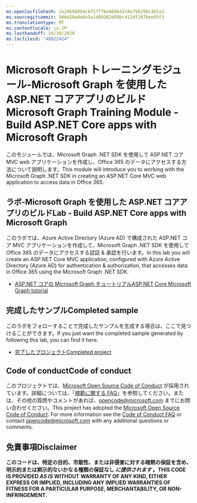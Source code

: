 ```yaml
---
ms.openlocfilehash: cb20b8898dc6f57ff6e860642c8e756298c4b5a3
ms.sourcegitcommit: 9d0d10a9e8e5a1d80382d89bc412df287bee03f3
ms.translationtype: MT
ms.contentlocale: ja-JP
ms.lasthandoff: 10/30/2020
ms.locfileid: "48822424"
---
```

# <a name="microsoft-graph-training-module---build-aspnet-core-apps-with-microsoft-graph"></a><span data-ttu-id="e8392-101">Microsoft Graph トレーニングモジュール-Microsoft Graph を使用した ASP.NET コアアプリのビルド</span><span class="sxs-lookup"><span data-stu-id="e8392-101">Microsoft Graph Training Module - Build ASP.NET Core apps with Microsoft Graph</span></span>

<span data-ttu-id="e8392-102">このモジュールでは、Microsoft Graph .NET SDK を使用して ASP.NET コア MVC web アプリケーションを作成し、Office 365 のデータにアクセスする方法について説明します。</span><span class="sxs-lookup"><span data-stu-id="e8392-102">This module will introduce you to working with the Microsoft Graph .NET SDK in creating an ASP.NET Core MVC web application to access data in Office 365.</span></span>

## <a name="lab---build-aspnet-core-apps-with-microsoft-graph"></a><span data-ttu-id="e8392-103">ラボ-Microsoft Graph を使用した ASP.NET コアアプリのビルド</span><span class="sxs-lookup"><span data-stu-id="e8392-103">Lab - Build ASP.NET Core apps with Microsoft Graph</span></span>

<span data-ttu-id="e8392-104">このラボでは、Azure Active Directory (Azure AD) で構成された ASP.NET コア MVC アプリケーションを作成して、Microsoft Graph .NET SDK を使用して Office 365 のデータにアクセスする認証 & 承認を行います。</span><span class="sxs-lookup"><span data-stu-id="e8392-104">In this lab you will create an ASP.NET Core MVC application, configured with Azure Active Directory (Azure AD) for authentication & authorization, that accesses data in Office 365 using the Microsoft Graph .NET SDK.</span></span>

- [<span data-ttu-id="e8392-105">ASP.NET コアの Microsoft Graph チュートリアル</span><span class="sxs-lookup"><span data-stu-id="e8392-105">ASP.NET Core Microsoft Graph tutorial</span></span>](https://docs.microsoft.com/graph/tutorials/aspnet-core)

## <a name="completed-sample"></a><span data-ttu-id="e8392-106">完成したサンプル</span><span class="sxs-lookup"><span data-stu-id="e8392-106">Completed sample</span></span>

<span data-ttu-id="e8392-107">このラボをフォローすることで完成したサンプルを生成する場合は、ここで見つけることができます。</span><span class="sxs-lookup"><span data-stu-id="e8392-107">If you just want the completed sample generated by following this lab, you can find it here.</span></span>

- [<span data-ttu-id="e8392-108">完了したプロジェクト</span><span class="sxs-lookup"><span data-stu-id="e8392-108">Completed project</span></span>](demo)

## <a name="code-of-conduct"></a><span data-ttu-id="e8392-109">Code of conduct</span><span class="sxs-lookup"><span data-stu-id="e8392-109">Code of conduct</span></span>

<span data-ttu-id="e8392-p101">このプロジェクトでは、[Microsoft Open Source Code of Conduct](https://opensource.microsoft.com/codeofconduct/) が採用されています。詳細については、「[規範に関する FAQ](https://opensource.microsoft.com/codeofconduct/faq/)」を参照してください。または、その他の質問やコメントがあれば、[opencode@microsoft.com](mailto:opencode@microsoft.com) までにお問い合わせください。</span><span class="sxs-lookup"><span data-stu-id="e8392-p101">This project has adopted the [Microsoft Open Source Code of Conduct](https://opensource.microsoft.com/codeofconduct/). For more information see the [Code of Conduct FAQ](https://opensource.microsoft.com/codeofconduct/faq/) or contact [opencode@microsoft.com](mailto:opencode@microsoft.com) with any additional questions or comments.</span></span>

## <a name="disclaimer"></a><span data-ttu-id="e8392-112">免責事項</span><span class="sxs-lookup"><span data-stu-id="e8392-112">Disclaimer</span></span>

<span data-ttu-id="e8392-113">**このコードは、特定の目的、市販性、または非侵害に対する暗黙の保証を含め、明示的または黙示的ないかなる種類の保証なし _に提供されます_ 。**</span><span class="sxs-lookup"><span data-stu-id="e8392-113">**THIS CODE IS PROVIDED _AS IS_ WITHOUT WARRANTY OF ANY KIND, EITHER EXPRESS OR IMPLIED, INCLUDING ANY IMPLIED WARRANTIES OF FITNESS FOR A PARTICULAR PURPOSE, MERCHANTABILITY, OR NON-INFRINGEMENT.**</span></span>
